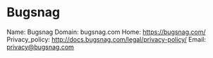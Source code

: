 
# Bugsnag

Name: Bugsnag
Domain: bugsnag.com
Home: https://bugsnag.com/
Privacy_policy: http://docs.bugsnag.com/legal/privacy-policy/
Email: privacy@bugsnag.com
